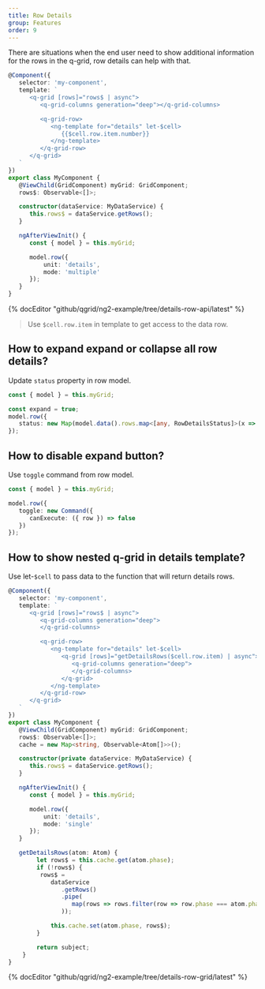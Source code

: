 ```yaml
---
title: Row Details
group: Features
order: 9
---
```


There are situations when the end user need to show additional information for the rows in the q-grid, row details can help with that.

```typescript
@Component({
   selector: 'my-component',
   template: `
      <q-grid [rows]="rows$ | async">
         <q-grid-columns generation="deep"></q-grid-columns>

         <q-grid-row>
            <ng-template for="details" let-$cell>
               {{$cell.row.item.number}}
            </ng-template>
         </q-grid-row>
      </q-grid>
   `
})
export class MyComponent {
   @ViewChild(GridComponent) myGrid: GridComponent;   
   rows$: Observable<[]>;

   constructor(dataService: MyDataService) {
      this.rows$ = dataService.getRows();
   }

   ngAfterViewInit() {
      const { model } = this.myGrid;

      model.row({
          unit: 'details',
          mode: 'multiple'
      });
   }
}
```

{% docEditor "github/qgrid/ng2-example/tree/details-row-api/latest" %}

> Use `$cell.row.item` in template to get access to the data row.

## How to expand expand or collapse all row details?

Update `status` property in row model.

```typescript
const { model } = this.myGrid;

const expand = true;
model.row({
   status: new Map(model.data().rows.map<[any, RowDetailsStatus]>(x => [x, new RowDetailsStatus(expand)]))
});
```

## How to disable expand button?

Use `toggle` command from row model.

```typescript
const { model } = this.myGrid;

model.row({
   toggle: new Command({
      canExecute: ({ row }) => false
   })
});
```

## How to show nested q-grid in details template?

Use let-`$cell` to pass data to the function that will return details rows.

```typescript
@Component({
   selector: 'my-component',
   template: `
      <q-grid [rows]="rows$ | async">
         <q-grid-columns generation="deep">
         </q-grid-columns>

         <q-grid-row>
            <ng-template for="details" let-$cell>
               <q-grid [rows]="getDetailsRows($cell.row.item) | async">
                  <q-grid-columns generation="deep">
                  </q-grid-columns>
               </q-grid>
            </ng-template>
         </q-grid-row>
      </q-grid>
   `
})
export class MyComponent {
   @ViewChild(GridComponent) myGrid: GridComponent;   
   rows$: Observable<[]>;
   cache = new Map<string, Observable<Atom[]>>();

   constructor(private dataService: MyDataService) {
      this.rows$ = dataService.getRows();
   }

   ngAfterViewInit() {
      const { model } = this.myGrid;

      model.row({
          unit: 'details',
          mode: 'single'
      });      
   }

   getDetailsRows(atom: Atom) {
		let rows$ = this.cache.get(atom.phase);
		if (!rows$) {
         rows$ = 
            dataService
               .getRows()
               .pipe(
                  map(rows => rows.filter(row => row.phase === atom.phase)
               ));

			this.cache.set(atom.phase, rows$);
		}

		return subject;
	}
}
```

{% docEditor "github/qgrid/ng2-example/tree/details-row-grid/latest" %}